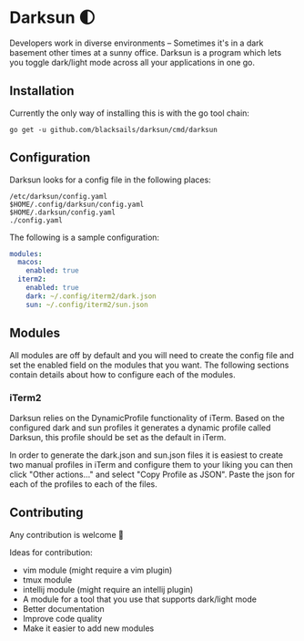 # Darksun 🌓

Developers work in diverse environments – Sometimes it's in a dark basement
other times at a sunny office. Darksun is a program which lets you toggle
dark/light mode across all your applications in one go.

## Installation

Currently the only way of installing this is with the go tool chain:

```
go get -u github.com/blacksails/darksun/cmd/darksun
```

## Configuration

Darksun looks for a config file in the following places:

```
/etc/darksun/config.yaml
$HOME/.config/darksun/config.yaml
$HOME/.darksun/config.yaml 
./config.yaml
```

The following is a sample configuration:

```yaml
modules:
  macos:
    enabled: true
  iterm2:
    enabled: true
    dark: ~/.config/iterm2/dark.json
    sun: ~/.config/iterm2/sun.json
```

## Modules

All modules are off by default and you will need to create the config file and
set the enabled field on the modules that you want. The following sections
contain details about how to configure each of the modules.

### iTerm2

Darksun relies on the DynamicProfile functionality of iTerm. Based on the
configured dark and sun profiles it generates a dynamic profile called Darksun,
this profile should be set as the default in iTerm.

In order to generate the dark.json and sun.json files it is easiest to create
two manual profiles in iTerm and configure them to your liking you can then
click "Other actions..." and select "Copy Profile as JSON". Paste the json for
each of the profiles to each of the files.

## Contributing

Any contribution is welcome 🙏

Ideas for contribution:
- vim module (might require a vim plugin)
- tmux module
- intellij module (might require an intellij plugin)
- A module for a tool that you use that supports dark/light mode
- Better documentation
- Improve code quality
- Make it easier to add new modules
